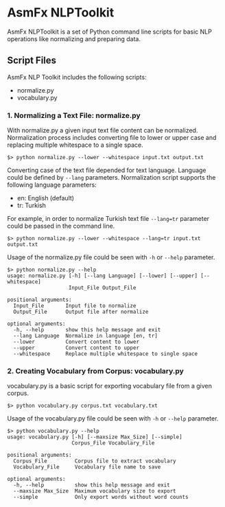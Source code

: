 # AsmFx NLPToolkit

AsmFx NLPToolkit is a set of Python command line scripts for basic NLP operations like normalizing and preparing data. 

## Script Files

AsmFx NLP Toolkit includes the following scripts:
* normalize.py
* vocabulary.py

### 1. Normalizing a Text File: normalize.py
With normalize.py a given input text file content can be normalized. Normalization process includes converting file to lower or upper case and replacing multiple whitespace to a single space. 

```
$> python normalize.py --lower --whitespace input.txt output.txt
```

Converting case of the text file depended for text language. Language could be defined by `--lang` parameters. Normalization script supports the following language parameters:

* en: English (default)
* tr: Turkish

For example, in order to normalize Turkish text file `--lang=tr` parameter could be passed in the command line.

```
$> python normalize.py --lower --whitespace --lang=tr input.txt output.txt
```

Usage of the normalize.py file could be seen with `-h` or `--help` parameter.

```
$> python normalize.py --help
usage: normalize.py [-h] [--lang Language] [--lower] [--upper] [--whitespace]
                    Input_File Output_File

positional arguments:
  Input_File       Input file to normalize
  Output_File      Output file after normalize

optional arguments:
  -h, --help       show this help message and exit
  --lang Language  Normalize in language [en, tr]
  --lower          Convert content to lower
  --upper          Convert content to upper
  --whitespace     Replace multiple whitespace to single space
```

### 2. Creating Vocabulary from Corpus: vocabulary.py

vocabulary.py is a basic script for exporting vocabulary file from a given corpus. 

```
$> python vocabulary.py corpus.txt vocabulary.txt
``` 

Usage of the vocabulary.py file could be seen with `-h` or `--help` parameter.

```
$> python vocabulary.py --help
usage: vocabulary.py [-h] [--maxsize Max_Size] [--simple]
                     Corpus_File Vocabulary_File

positional arguments:
  Corpus_File         Corpus file to extract vocabulary
  Vocabulary_File     Vocabulary file name to save

optional arguments:
  -h, --help          show this help message and exit
  --maxsize Max_Size  Maximum vocabulary size to export
  --simple            Only export words without word counts
```

